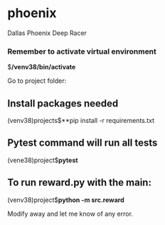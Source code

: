 # phoenix
Dallas Phoenix Deep Racer

### Remember to activate virtual environment
$**/venv38/bin/activate**

Go to project folder:
## Install packages needed
(venv38)projects$**pip install -r requirements.txt

## Pytest command will run all tests
(vene38)project$**pytest** 

## To run reward.py with the __main__:
(venv38)project$**python -m src.reward**

Modify away and let me know of any error.
